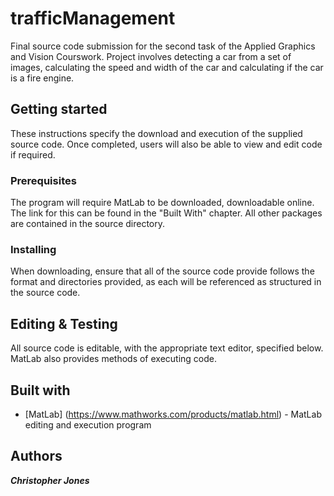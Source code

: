 # trafficManagement
Final source code submission for the second task of the Applied Graphics and Vision Courswork. Project involves detecting a car from a set of images, calculating the speed and width of the car and calculating if the car is a fire engine.

## Getting started
These instructions specify the download and execution of the supplied source code. Once completed, users will also be able to view and edit code if required.

### Prerequisites
The program will require MatLab to be downloaded, downloadable online. The link for this can be found in the "Built With" chapter. All other packages are contained in the source directory.

### Installing
When downloading, ensure that all of the source code provide follows the format and directories provided, as each will be referenced as structured in the source code.

## Editing & Testing
All source code is editable, with the appropriate text editor, specified below. MatLab also provides methods of executing code.

## Built with
* [MatLab] (https://www.mathworks.com/products/matlab.html) - MatLab editing and execution program

## Authors
***Christopher Jones***
